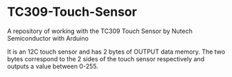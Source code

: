 # TC309-Touch-Sensor
A repository of working with the TC309 Touch Sensor by Nutech Semiconductor with Arduino

It is an 12C touch sensor and has 2 bytes of OUTPUT data memory. 
The two bytes correspond to the 2 sides of the touch sensor respectively
and outputs a value between 0-255.
